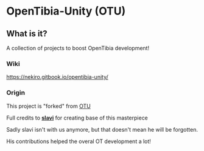 # OpenTibia-Unity (OTU)
## What is it?
A collection of projects to boost OpenTibia development!

### Wiki
https://nekiro.gitbook.io/opentibia-unity/


### Origin
This project is "forked" from [OTU](https://github.com/slavidodo/OpenTibia-Unity)

Full credits to [**slavi**](https://github.com/slavidodo) for creating base of this masterpiece

Sadly slavi isn't with us anymore, but that doesn't mean he will be forgotten.

His contributions helped the overal OT development a lot!

